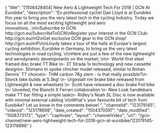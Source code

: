 {
    "title": "[1508428454] New Aero & Lightweight Tech For 2018 | GCN At Eurobike",
    "description": "Ex professional cyclist Dan Lloyd is at Eurobike this year to bring you the very latest tech in the cycling industry. Today we focus on all the most exciting lightweight and aero innovations...\n\nSubscribe to GCN: http:\/\/gcn.eu\/SubscribeToGCN\nRegister your interest in the GCN Club: http:\/\/gcn.eu\/mQ\nGet exclusive GCN gear in the GCN shop! http:\/\/gcn.eu\/mP\n\nLloydy takes a tour of the halls at Europe's largest cycling exhibition, Eurobike in Germany, to bring us the very latest technologies in road cycling. \n\nHere are just a few of the new lightweight and aerodynamic developments on the market; \n\n- World-first steel framed disc brake TT Bike \n- 3T Strada 1x technology and new cassette design\n- Shimano tri spoke clincher model released, similar to Rohan Dennis' TT choice\n- THM carbon 78g stem - is that really possible?\n- Storck bike builds at 5.3kg! \n- Urgestalt rim brake bike released from Lightweight & new wheelsets \n- Scott have released a disc brake Foil bike \n- Unveiled; the Bianchi X Ferrari collaboration \n- New Look handlebars make TT bar fitting a simple task\n- Ridley's Noah SL Disc is now available with minimal external cabling \n\nWhat's your favourite bit of tech from Eurobike? Let us know in the comments below! ",
    "channelid": "123179145",
    "videoid": "123178898",
    "date_created": "1504370597",
    "date_modified": "1508373172",
    "type": "captivate",
    "layout": "channelVideo",
    "url": "\/gcn-channel\/new-aero-lightweight-tech-for-2018-gcn-at-eurobike\/123179145-123178898"
}
